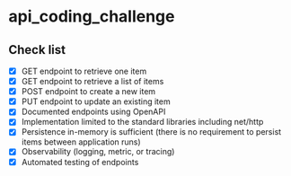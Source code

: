 # api_coding_challenge

## Check list
- [x] GET endpoint to retrieve one item
- [x] GET endpoint to retrieve a list of items
- [x] POST endpoint to create a new item
- [x] PUT endpoint to update an existing item
- [x] Documented endpoints using OpenAPI
- [x] Implementation limited to the standard libraries including net/http
- [x] Persistence in-memory is sufficient (there is no requirement to persist items between application runs)
- [x] Observability (logging, metric, or tracing)
- [x] Automated testing of endpoints
